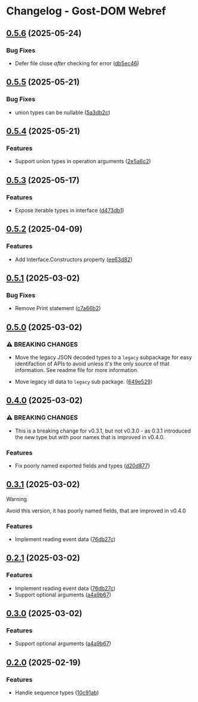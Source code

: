 # Changelog - Gost-DOM Webref


## [0.5.6](https://github.com/gost-dom/webref/compare/v0.5.5...v0.5.6) (2025-05-24)


### Bug Fixes

* Defer file close _after_ checking for error ([db5ec46](https://github.com/gost-dom/webref/commit/db5ec4615c1994cc3ea7b5f86959afe2c81d1cdc))

## [0.5.5](https://github.com/gost-dom/webref/compare/v0.5.4...v0.5.5) (2025-05-21)


### Bug Fixes

* union types can be nullable ([5a3db2c](https://github.com/gost-dom/webref/commit/5a3db2c938fca276602c7a6734f00d4ff6595870))

## [0.5.4](https://github.com/gost-dom/webref/compare/v0.5.3...v0.5.4) (2025-05-21)


### Features

* Support union types in operation arguments ([2e5a6c2](https://github.com/gost-dom/webref/commit/2e5a6c2abb38bc77290d9835af7496e4d1d1e14e))

## [0.5.3](https://github.com/gost-dom/webref/compare/v0.5.2...v0.5.3) (2025-05-17)


### Features

* Expose iterable types in interface ([d473db1](https://github.com/gost-dom/webref/commit/d473db16dc5f5d95b0c83e6cce14b52b2566c669))

## [0.5.2](https://github.com/gost-dom/webref/compare/v0.5.1...v0.5.2) (2025-04-09)


### Features

* Add Interface.Constructors property ([ee63d82](https://github.com/gost-dom/webref/commit/ee63d82a37789160783e2f8b8b5f9eed975db694))

## [0.5.1](https://github.com/gost-dom/webref/compare/v0.5.0...v0.5.1) (2025-03-02)


### Bug Fixes

* Remove Print statement ([c7a66b2](https://github.com/gost-dom/webref/commit/c7a66b2289ec6b19e70188a5b907e30ebc69386c))

## [0.5.0](https://github.com/gost-dom/webref/compare/v0.4.0...v0.5.0) (2025-03-02)


### ⚠ BREAKING CHANGES

* Move the legacy JSON decoded types to a `legacy`
subpackage for easy identifaction of APIs to avoid unless it's the only
source of that information. See readme file for more information.

* Move legacy idl data to `legacy` sub package. ([649e529](https://github.com/gost-dom/webref/commit/649e529e4bf965e2d604979cebae526158c9a5ba))

## [0.4.0](https://github.com/gost-dom/webref/compare/v0.3.1...v0.4.0) (2025-03-02)


### ⚠ BREAKING CHANGES

* This is a breaking change for v0.3.1, but not v0.3.0 -
as 0.3.1 introduced the new type but with poor names that is improved in
v0.4.0.

### Features

* Fix poorly named exported fields and types ([d20d877](https://github.com/gost-dom/webref/commit/d20d877adfba6089a9689e0f37dcb01d5f56f54a))

## [0.3.1](https://github.com/gost-dom/webref/compare/v0.3.0...v0.3.1) (2025-03-02)

> [!WARNING]
>
> Avoid this version, it has poorly named fields, that are improved in v0.4.0

### Features

* Implement reading event data ([76db27c](https://github.com/gost-dom/webref/commit/76db27c555f85c00dd87d10665d40af171b9b813))

## [0.2.1](https://github.com/gost-dom/webref/compare/v0.2.0...v0.2.1) (2025-03-02)


### Features

* Implement reading event data ([76db27c](https://github.com/gost-dom/webref/commit/76db27c555f85c00dd87d10665d40af171b9b813))
* Support optional arguments ([a4a9b67](https://github.com/gost-dom/webref/commit/a4a9b6718e0d23ed2e4e855c7d69944b2365f63d))

## [0.3.0](https://github.com/gost-dom/webref/compare/v0.2.0...v0.2.1) (2025-03-02)

### Features

* Support optional arguments ([a4a9b67](https://github.com/gost-dom/webref/commit/a4a9b6718e0d23ed2e4e855c7d69944b2365f63d))

## [0.2.0](https://github.com/gost-dom/webref/compare/v0.1.0...v0.2.0) (2025-02-19)

### Features

* Handle sequence types ([10c91ab](https://github.com/gost-dom/webref/commit/10c91ab7df467d4cc9ee42354012c73fb68ee681))

